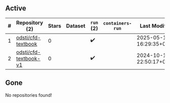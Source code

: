 ## Active
| # | Repository (2) | Stars | Dataset | `run` (2) | `containers-run` | Last Modified |
| --- | --- | --- | --- | --- | --- | --- |
| 1 | [odsti/cfd-textbook](https://github.com/odsti/cfd-textbook) | 0 |  | :heavy_check_mark: |  | 2025-05-10 16:29:35+00:00 |
| 2 | [odsti/cfd-textbook-v1](https://github.com/odsti/cfd-textbook-v1) | 0 |  | :heavy_check_mark: |  | 2024-10-17 22:50:17+00:00 |

## Gone
No repositories found!
